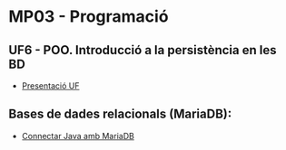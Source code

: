 # MP03 - Programació
## UF6 -  POO. Introducció a la persistència en les BD

- [Presentació UF](presentacioUF.md)

## Bases de dades relacionals (MariaDB):

- [Connectar Java amb MariaDB](mariadb.md)


